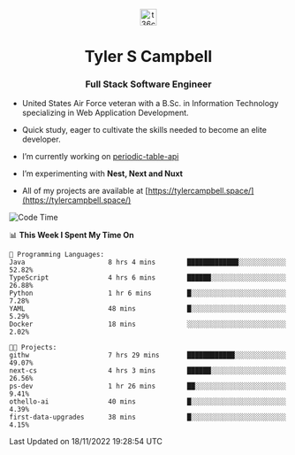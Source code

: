 <p align="center">
<a href="https://www.linkedin.com/in/t36campbell" target="blank"><img align="center" src="https://ik.imagekit.io/t36campbell/Portfolio/linkedin.png.original_m8bbGgPh6.png" alt="t36campbell" height="30" width="30" /></a>
</p>
<h1 align="center">Tyler S Campbell</h1>
<h3 align="center">Full Stack Software Engineer</h3>

* United States Air Force veteran with a B.Sc. in Information Technology specializing in Web Application Development. 

* Quick study, eager to cultivate the skills needed to become an elite developer.

* I’m currently working on [periodic-table-api](https://github.com/t36campbell/periodic-table-api)

* I’m experimenting with **Nest, Next and Nuxt**

* All of my projects are available at [https://tylercampbell.space/](https://tylercampbell.space/)

<!--START_SECTION:waka-->
![Code Time](http://img.shields.io/badge/Code%20Time-1%2C999%20hrs%2057%20mins-blue)

📊 **This Week I Spent My Time On** 

```text
💬 Programming Languages: 
Java                     8 hrs 4 mins        █████████████░░░░░░░░░░░░   52.82% 
TypeScript               4 hrs 6 mins        ██████░░░░░░░░░░░░░░░░░░░   26.88% 
Python                   1 hr 6 mins         █░░░░░░░░░░░░░░░░░░░░░░░░   7.28% 
YAML                     48 mins             █░░░░░░░░░░░░░░░░░░░░░░░░   5.29% 
Docker                   18 mins             ░░░░░░░░░░░░░░░░░░░░░░░░░   2.02%

🐱‍💻 Projects: 
githw                    7 hrs 29 mins       ████████████░░░░░░░░░░░░░   49.07% 
next-cs                  4 hrs 3 mins        ██████░░░░░░░░░░░░░░░░░░░   26.56% 
ps-dev                   1 hr 26 mins        ██░░░░░░░░░░░░░░░░░░░░░░░   9.41% 
othello-ai               40 mins             █░░░░░░░░░░░░░░░░░░░░░░░░   4.39% 
first-data-upgrades      38 mins             █░░░░░░░░░░░░░░░░░░░░░░░░   4.15%

```


 Last Updated on 18/11/2022 19:28:54 UTC
<!--END_SECTION:waka-->
